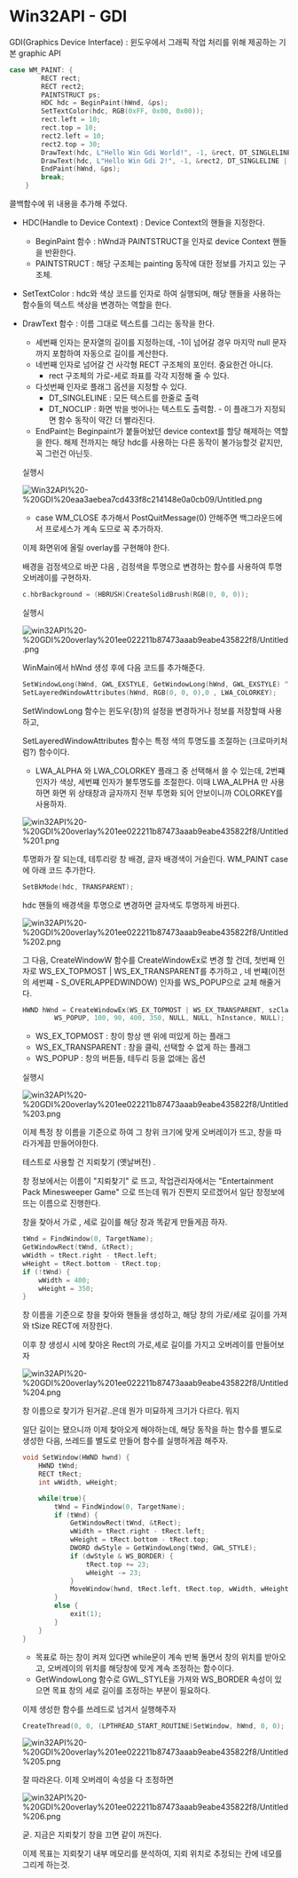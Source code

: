 # Win32API - GDI

GDI(Graphics Device Interface) : 윈도우에서 그래픽 작업 처리를 위해 제공하는 기본 graphic API 

```cpp
case WM_PAINT: {
		RECT rect;
		RECT rect2;
		PAINTSTRUCT ps;
		HDC hdc = BeginPaint(hWnd, &ps);
		SetTextColor(hdc, RGB(0xFF, 0x00, 0x00));
		rect.left = 10;
		rect.top = 10;
		rect2.left = 10;
		rect2.top = 30;
		DrawText(hdc, L"Hello Win Gdi World!", -1, &rect, DT_SINGLELINE | DT_NOCLIP);
		DrawText(hdc, L"Hello Win Gdi 2!", -1, &rect2, DT_SINGLELINE | DT_NOCLIP);
		EndPaint(hWnd, &ps);
		break;
	}
```

콜백함수에 위 내용을 추가해 주었다. 

- HDC(Handle to Device Context) : Device Context의 핸들을 지정한다.
    - BeginPaint 함수 : hWnd과 PAINTSTRUCT을 인자로 device Context 핸들을 반환한다.
    - PAINTSTRUCT : 해당 구조체는 painting 동작에 대한 정보를 가지고 있는 구조체.
    
- SetTextColor : hdc와 색상 코드를 인자로 하여 실행되며, 해당 핸들을 사용하는 함수들의 텍스트 색상을 변경하는 역할을 한다.

- DrawText 함수 : 이름 그대로 텍스트를 그리는 동작을 한다.
    - 세번째 인자는 문자열의 길이를 지정하는데, -1이 넘어갈 경우 마지막 null 문자까지 포함하여 자동으로 길이를 계산한다.
    - 네번째 인자로 넘어갈 건 사각형 RECT 구조체의 포인터. 중요한건 아니다.
        - rect 구조체의 가로-세로 좌표를 각각 지정해 줄 수 있다.
    - 다섯번째 인자로 플래그 옵션을 지정할 수 있다.
        - DT_SINGLELINE : 모든 텍스트를 한줄로 출력
        - DT_NOCLIP : 화면 밖을 벗어나는 텍스트도 출력함. - 이 플래그가 지정되면 함수 동작이 약간 더 빨라진다.
    - EndPaint는 Beginpaint가 붙들어놨던 device context를 할당 해제하는 역할을 한다. 해제 전까지는 해당 hdc를 사용하는 다른 동작이 불가능할것 같지만, 꼭 그런건 아닌듯.

    실행시

    ![Win32API%20-%20GDI%20eaa3aebea7cd433f8c214148e0a0cb09/Untitled.png](img1/Untitled.png)

    - case WM_CLOSE 추가해서 PostQuitMessage(0) 안해주면 백그라운드에서 프로세스가 계속 도므로 꼭 추가하자.

    

    

    이제 화면위에 올릴 overlay를 구현해야 한다. 

    배경을 검정색으로 바꾼 다음 , 검정색을 투명으로 변경하는 함수를 사용하여 투명 오버레이를 구현하자. 

    ```cpp
    c.hbrBackground = (HBRUSH)CreateSolidBrush(RGB(0, 0, 0));
    ```

    실행시

    ![win32API%20-%20GDI%20overlay%201ee022211b87473aaab9eabe435822f8/Untitled.png](img2/Untitled.png)

    WinMain에서 hWnd 생성 후에 다음 코드를 추가해준다.

    ```cpp
    SetWindowLong(hWnd, GWL_EXSTYLE, GetWindowLong(hWnd, GWL_EXSTYLE) ^ WS_EX_LAYERED);
    SetLayeredWindowAttributes(hWnd, RGB(0, 0, 0),0 , LWA_COLORKEY);
    ```

    SetWindowLong 함수는 윈도우(창)의 설정을 변경하거나 정보를 저장할때 사용하고, 

    SetLayeredWindowAttributes 함수는 특정 색의 투명도를 조절하는 (크로마키처럼?) 함수이다. 

    - LWA_ALPHA 와 LWA_COLORKEY 플래그 중 선택해서 쓸 수 있는데, 2번쨰 인자가 색상, 세번쨰 인자가 불투명도를 조절한다. 이때 LWA_ALPHA 만 사용하면 화면 위 상태창과 글자까지 전부 투명화 되어 안보이니까 COLORKEY를 사용하자.

    ![win32API%20-%20GDI%20overlay%201ee022211b87473aaab9eabe435822f8/Untitled%201.png](img2/Untitled_1.png)

    투명화가 잘 되는데, 테투리랑 창 배경, 글자 배경색이 거슬린다.  WM_PAINT case에 아래 코드 추가한다.

    ```cpp
    SetBkMode(hdc, TRANSPARENT);
    ```

    hdc 핸들의 배경색을 투명으로 변경하면 글자색도 투명하게 바뀐다. 

    ![win32API%20-%20GDI%20overlay%201ee022211b87473aaab9eabe435822f8/Untitled%202.png](img2/Untitled_2.png)

    그 다음, CreateWindowW 함수를 CreateWindowEx로 변경 할 건데, 첫번째 인자로 WS_EX_TOPMOST | WS_EX_TRANSPARENT를 추가하고 , 네 번쨰(이전의 세번쨰 - S_OVERLAPPEDWINDOW) 인자를 WS_POPUP으로 교체 해줄거다. 

    ```cpp
    HWND hWnd = CreateWindowEx(WS_EX_TOPMOST | WS_EX_TRANSPARENT, szClassName, L"world",
    		WS_POPUP, 100, 90, 400, 350, NULL, NULL, hInstance, NULL);
    ```

    - WS_EX_TOPMOST  : 창이 항상 맨 위에 떠있게 하는 플래그
    - WS_EX_TRANSPARENT : 창을 클릭, 선택할 수 없게 하는 플래그
    - WS_POPUP : 창의 버튼들, 테두리 등을 없애는 옵션

    실행시

    ![win32API%20-%20GDI%20overlay%201ee022211b87473aaab9eabe435822f8/Untitled%203.png](img2/Untitled_3.png)

    이제 특정 창 이름을 기준으로 하여 그 창위 크기에 맞게 오버레이가 뜨고, 창을 따라가게끔 만들어야한다. 

    테스트로 사용할 건 지뢰찾기 (옛날버전) . 

    창 정보에서는 이름이 "지뢰찾기" 로 뜨고, 작업관리자에서는 "Entertainment Pack Minesweeper Game" 으로 뜨는데 뭐가 진짠지 모르겠어서 일단 창정보에 뜨는 이름으로 진행한다. 

    창을 찾아서 가로 , 세로 길이를 해당 창과 똑같게 만들게끔 하자. 

    ```cpp
    tWnd = FindWindow(0, TargetName);
    GetWindowRect(tWnd, &tRect);
    wWidth = tRect.right - tRect.left;
    wHeight = tRect.bottom - tRect.top;
    if (!tWnd) {
    	wWidth = 400;
    	wHeight = 350;
    }
    ```

    창 이름을 기준으로 창을 찾아와 핸들을 생성하고, 해당 창의 가로/세로 길이를 가져와 tSize RECT에 저장한다. 

    이후 창 생성시 시에 찾아온 Rect의 가로,세로 길이를 가지고 오버레이를 만들어보자 

    ![win32API%20-%20GDI%20overlay%201ee022211b87473aaab9eabe435822f8/Untitled%204.png](img2/Untitled_4.png)

    창 이름으로 찾기가 된거같..은데 뭔가 미묘하게 크기가 다르다. 뭐지 

    일단 길이는 됐으니까 이제 찾아오게 해야하는데,  해당 동작을 하는 함수를 별도로 생성한 다음, 쓰레드를 별도로 만들어 함수를 실행하게끔 해주자. 

    ```cpp
    void SetWindow(HWND hwnd) {
    	HWND tWnd;
    	RECT tRect;
    	int wWidth, wHeight;
    
    	while(true){
    		tWnd = FindWindow(0, TargetName);
    		if (tWnd) {
    			GetWindowRect(tWnd, &tRect);
    			wWidth = tRect.right - tRect.left;
    			wHeight = tRect.bottom - tRect.top;
    			DWORD dwStyle = GetWindowLong(tWnd, GWL_STYLE);
    			if (dwStyle & WS_BORDER) {
    				tRect.top += 23;
    				wHeight -= 23;
    			}
    			MoveWindow(hwnd, tRect.left, tRect.top, wWidth, wHeight, true);
    		}
    		else {
    			exit(1);
    		}
    	}
    }
    ```

    - 목표로 하는 창이 켜져 있다면 while문이 계속 반복 돌면서 창의 위치를 받아오고, 오버레이의 위치를 해당창에 맞게 계속 조정하는 함수이다.
    - GetWindowLong 함수로 GWL_STYLE을 가져와 WS_BORDER 속성이 있으면 목표 창의 세로 길이를 조정하는 부분이 필요하다.

    이제 생성한 함수를 쓰레드로 넘겨서 실행해주자

    ```cpp
    CreateThread(0, 0, (LPTHREAD_START_ROUTINE)SetWindow, hWnd, 0, 0);
    ```

    ![win32API%20-%20GDI%20overlay%201ee022211b87473aaab9eabe435822f8/Untitled%205.png](img2/Untitled_5.png)

    잘 따라온다. 이제 오버레이 속성을 다 조정하면 

    ![win32API%20-%20GDI%20overlay%201ee022211b87473aaab9eabe435822f8/Untitled%206.png](img2/Untitled_6.png)

    굳. 지금은 지뢰찾기 창을 끄면 같이 꺼진다. 

    이제 목표는 지뢰찾기 내부 메모리를 분석하여, 지뢰 위치로 추정되는 칸에 네모를 그리게 하는것.